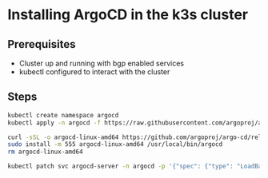 # Installing ArgoCD in the k3s cluster

## Prerequisites
- Cluster up and running with bgp enabled services
- kubectl configured to interact with the cluster

## Steps
```bash
kubectl create namespace argocd
kubectl apply -n argocd -f https://raw.githubusercontent.com/argoproj/argo-cd/stable/manifests/install.yaml
```

```bash
curl -sSL -o argocd-linux-amd64 https://github.com/argoproj/argo-cd/releases/latest/download/argocd-linux-amd64
sudo install -m 555 argocd-linux-amd64 /usr/local/bin/argocd
rm argocd-linux-amd64
```

```bash
kubectl patch svc argocd-server -n argocd -p '{"spec": {"type": "LoadBalancer", "externalTrafficPolicy": "Local"}, "metadata": {"labels": {"bgp": "pool-a", "bgp-announce": "true"}}}'